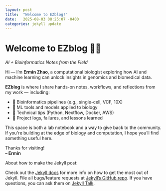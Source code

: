 ```yaml
---
layout: post
title:  "Welcome to EZblog!"
date:   2025-08-03 08:25:07 -0400
categories: jekyll update
---
```

# Welcome to EZblog 🧬🤖  
*AI + Bioinformatics Notes from the Field*

Hi — I’m **Ermin Zhao**, a computational biologist exploring how AI and machine learning can unlock insights in genomics and biomedical data.

**EZblog** is where I share hands-on notes, workflows, and reflections from my work — including:

- 🔬 Bioinformatics pipelines (e.g., single-cell, VCF, 10X)
- 🤖 ML tools and models applied to biology
- 🧰 Technical tips (Python, Nextflow, Docker, AWS)
- 📓 Project logs, failures, and lessons learned

This space is both a lab notebook and a way to give back to the community. If you're building at the edge of biology and computation, I hope you’ll find something useful here.

Thanks for visiting!  
**– Ermin**


About how to make the Jekyll post:

Check out the [Jekyll docs][jekyll-docs] for more info on how to get the most out of Jekyll. File all bugs/feature requests at [Jekyll’s GitHub repo][jekyll-gh]. If you have questions, you can ask them on [Jekyll Talk][jekyll-talk].

[jekyll-docs]: https://jekyllrb.com/docs/home
[jekyll-gh]:   https://github.com/jekyll/jekyll
[jekyll-talk]: https://talk.jekyllrb.com/

